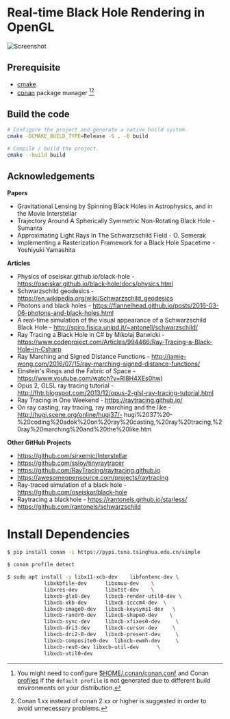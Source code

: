 # Real-time Black Hole Rendering in OpenGL

![Screenshot](docs/blackhole-screenrecord.gif)

## Prerequisite

- [cmake](https://cmake.org/)
- [conan](https://conan.io/) package manager [^1][^2]

[^1]: You might need to configure [$HOME/.conan/conan.conf](https://docs.conan.io/en/latest/reference/config_files/conan.conf.html) and Conan [profiles](https://docs.conan.io/en/latest/reference/profiles.html) if the `default profile` is not generated due to different build environments on your distribution.
[^2]: Conan 1.xx instead of conan 2.xx or higher is suggested in order to avoid unnecessary problems.

## Build the code

```bash
# Configure the project and generate a native build system.
cmake -DCMAKE_BUILD_TYPE=Release -S . -B build

# Compile / build the project.
cmake --build build
```

## Acknowledgements

**Papers**

- Gravitational Lensing by Spinning Black Holes in Astrophysics, and in the Movie Interstellar
- Trajectory Around A Spherically Symmetric Non-Rotating Black Hole - Sumanta
- Approximating Light Rays In The Schwarzschild Field - O. Semerak
- Implementing a Rasterization Framework for a Black Hole Spacetime - Yoshiyuki Yamashita

<!-- https://arxiv.org/pdf/1502.03808.pdf -->
<!-- https://arxiv.org/pdf/1109.0676.pdf -->
<!-- https://arxiv.org/pdf/1412.5650.pdf -->
<!-- https://pdfs.semanticscholar.org/56ff/9c575c29ae8ed6042e23075ff0ca00031ccc.pdfhttps://pdfs.semanticscholar.org/56ff/9c575c29ae8ed6042e23075ff0ca00031ccc.pdf -->

**Articles**

- Physics of oseiskar.github.io/black-hole - https://oseiskar.github.io/black-hole/docs/physics.html
- Schwarzschild geodesics - https://en.wikipedia.org/wiki/Schwarzschild_geodesics
- Photons and black holes - https://flannelhead.github.io/posts/2016-03-06-photons-and-black-holes.html
- A real-time simulation of the visual appearance of a Schwarzschild Black Hole - http://spiro.fisica.unipd.it/~antonell/schwarzschild/
- Ray Tracing a Black Hole in C# by Mikolaj Barwicki - https://www.codeproject.com/Articles/994466/Ray-Tracing-a-Black-Hole-in-Csharp
- Ray Marching and Signed Distance Functions - http://jamie-wong.com/2016/07/15/ray-marching-signed-distance-functions/
- Einstein's Rings and the Fabric of Space - https://www.youtube.com/watch?v=Rl8H4XEs0hw)
- Opus 2, GLSL ray tracing tutorial - http://fhtr.blogspot.com/2013/12/opus-2-glsl-ray-tracing-tutorial.html
- Ray Tracing in One Weekend - https://raytracing.github.io/
- On ray casting, ray tracing, ray marching and the like - http://hugi.scene.org/online/hugi37/- hugi%2037%20-%20coding%20adok%20on%20ray%20casting,%20ray%20tracing,%20ray%20marching%20and%20the%20like.htm

**Other GitHub Projects**

- https://github.com/sirxemic/Interstellar
- https://github.com/ssloy/tinyraytracer
- https://github.com/RayTracing/raytracing.github.io
- https://awesomeopensource.com/projects/raytracing
- Ray-traced simulation of a black hole - https://github.com/oseiskar/black-hole
- Raytracing a blackhole - https://rantonels.github.io/starless/
- https://github.com/rantonels/schwarzschild



# Install Dependencies


```bash
$ pip install conan -i https://pypi.tuna.tsinghua.edu.cn/simple

$ conan profile detect

$ sudo apt install -y libx11-xcb-dev  	libfontenc-dev \
		    libxkbfile-dev  	libxmuu-dev    \
		    libxres-dev     	libxtst-dev    \
		    libxcb-glx0-dev 	libxcb-render-util0-dev \
		    libxcb-xkb-dev  	libxcb-icccm4-dev  \
		    libxcb-image0-dev   libxcb-keysyms1-dev   \
		    libxcb-randr0-dev   libxcb-shape0-dev    \
		    libxcb-sync-dev     libxcb-xfixes0-dev     \
		    libxcb-dri3-dev     libxcb-cursor-dev     \
		    libxcb-dri2-0-dev   libxcb-present-dev     \
		    libxcb-composite0-dev  libxcb-ewmh-dev     \
		    libxcb-res0-dev	libxcb-util-dev	     \
		    libxcb-util0-dev 

```



